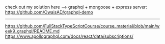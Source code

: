 check out my solution here --> graphql + mongoose + express server:
https://github.com/OwaisAD/graphql-demo

---

https://github.com/FullStackTypeScriptCourse/course_material/blob/main/week9_graphql/README.md
https://www.apollographql.com/docs/react/data/subscriptions/
